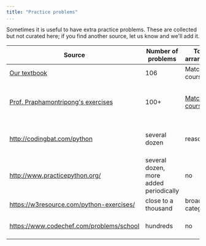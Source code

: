 ```yaml
---
title: "Practice problems"
...
```


Sometimes it is useful to have extra practice problems.
These are collected but not curated here; if you find another source, let us know and we'll add it.

Source | Number of problems | Topical arrangement | Solutions | Notes
-------|--------------------|---------------------|-----------|------
[Our textbook](http://www.spronck.net/pythonbook/pythonbook.pdf) | 106 | Matches course | [available](http://www.spronck.net/pythonbook/) | 
[Prof. Praphamontripong's exercises](https://storage.googleapis.com/cs1111/practice/index.html) | 100+ | [Matches course](https://piazza.com/class/j6m7hyps7tx66x?cid=142) | available | Prof. Praphamontripong has taught both 1110 and 1111 here at UVA
<http://codingbat.com/python> | several dozen | reasonable | live feedback, no solutions |
<http://www.practicepython.org/> | several dozen, more added periodically | no | available | 
<https://w3resource.com/python-exercises/> | close to a thousand | broad categories | available |
<https://www.codechef.com/problems/school> | hundreds | no | submission with account | accepts many languages, not just Python
